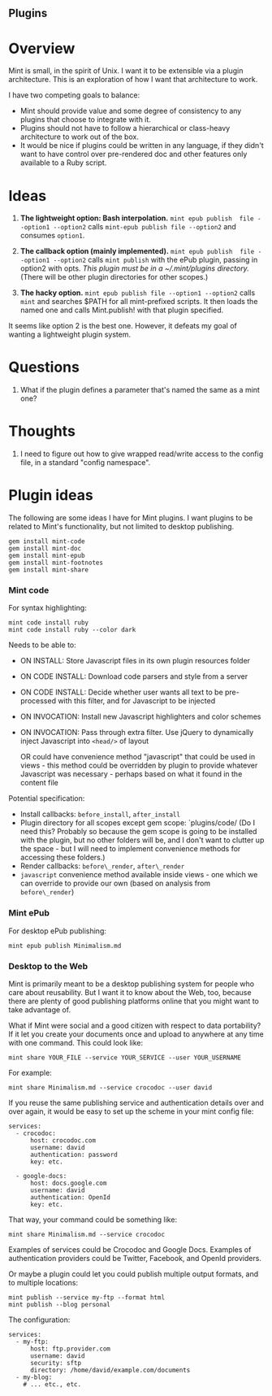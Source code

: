 Plugins
-------

Overview
========

Mint is small, in the spirit of Unix. I want it to be extensible via a plugin architecture. This is an exploration of how I want that architecture to work.

I have two competing goals to balance:

- Mint should provide value and some degree of consistency to any 
  plugins that choose to integrate with it.
- Plugins should not have to follow a hierarchical or class-heavy architecture 
  to work out of the box.
- It would be nice if plugins could be written in any language, if they didn't want to
  have control over pre-rendered doc and other features only available to a Ruby script.

Ideas
=====

1. **The lightweight option: Bash interpolation.** `mint epub publish 
   file --option1 --option2` calls `mint-epub publish file --option2`
   and consumes `option1`.

2. **The callback option (mainly implemented).** `mint epub publish 
   file --option1 --option2` calls `mint publish` with the ePub plugin,
   passing in option2 with opts. *This plugin must be in a 
   ~/.mint/plugins directory.* (There will be other plugin directories 
   for other scopes.)

3. **The hacky option.** `mint epub publish file --option1 --option2`
   calls `mint` and searches $PATH for all mint-prefixed scripts.
   It then loads the named one and calls Mint.publish! with that 
   plugin specified.

It seems like option 2 is the best one. However, it defeats my goal of wanting a lightweight plugin system.

Questions
=========

1. What if the plugin defines a parameter that's named the same as a mint one?

Thoughts
========

1. I need to figure out how to give wrapped read/write access to the config file, in a standard "config namespace".

Plugin ideas
============

The following are some ideas I have for Mint plugins. I want plugins to be related to Mint's functionality, but not limited to desktop publishing.

    gem install mint-code
    gem install mint-doc
    gem install mint-epub
    gem install mint-footnotes
    gem install mint-share

### Mint code ###

For syntax highlighting:

    mint code install ruby
    mint code install ruby --color dark

Needs to be able to:

- ON INSTALL: Store Javascript files in its own plugin resources folder
- ON CODE INSTALL: Download code parsers and style from a server
- ON CODE INSTALL: Decide whether user wants all text to be pre-processed
  with this filter, and for Javascript to be injected
- ON INVOCATION: Install new Javascript highlighters and color schemes
- ON INVOCATION: Pass through extra filter. Use jQuery to dynamically
  inject Javascript into `<head/>` of layout

  OR could have convenience method "javascript" that could be used in
  views - this method could be overridden by plugin to provide whatever
  Javascript was necessary - perhaps based on what it found in the
  content file

Potential specification:

- Install callbacks: `before_install`, `after_install`
- Plugin directory for all scopes except gem scope: `plugins/code/
  (Do I need this? Probably so because the gem scope is going to be
  installed with the plugin, but no other folders will be, and I don't
  want to clutter up the space - but I will need to implement convenience
  methods for accessing these folders.)
- Render callbacks: `before\_render`, `after\_render`
- `javascript` convenience method available inside views - one which
  we can override to provide our own (based on analysis from `before\_render`)

### Mint ePub ###

For desktop ePub publishing:

    mint epub publish Minimalism.md

### Desktop to the Web ###

Mint is primarily meant to be a desktop publishing system for people who care about reusability. But I want it to know about the Web, too, because there are plenty of good publishing platforms online that you might want to take advantage of.

What if Mint were social and a good citizen with respect to data portability? If it let you create your documents once and upload to anywhere at any time with one command. This could look like:

    mint share YOUR_FILE --service YOUR_SERVICE --user YOUR_USERNAME

For example:
    
    mint share Minimalism.md --service crocodoc --user david

If you reuse the same publishing service and authentication details over and over again, it would be easy to set up the scheme in your mint config file:

    services:
      - crocodoc:
          host: crocodoc.com
          username: david
          authentication: password
          key: etc.

      - google-docs:
          host: docs.google.com
          username: david
          authentication: OpenId
          key: etc.

That way, your command could be something like:

    mint share Minimalism.md --service crocodoc

Examples of services could be Crocodoc and Google Docs. Examples of authentication providers could be Twitter, Facebook, and OpenId providers.

Or maybe a plugin could let you could publish multiple output formats, and to multiple locations:

    mint publish --service my-ftp --format html
    mint publish --blog personal

The configuration:

    services:
      - my-ftp:
          host: ftp.provider.com
          username: david
          security: sftp
          directory: /home/david/example.com/documents
      - my-blog:
        # ... etc., etc.

